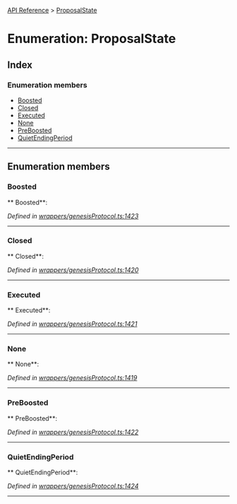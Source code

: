 [API Reference](../README.md) > [ProposalState](../enums/ProposalState.md)



# Enumeration: ProposalState

## Index

### Enumeration members

* [Boosted](ProposalState.md#Boosted)
* [Closed](ProposalState.md#Closed)
* [Executed](ProposalState.md#Executed)
* [None](ProposalState.md#None)
* [PreBoosted](ProposalState.md#PreBoosted)
* [QuietEndingPeriod](ProposalState.md#QuietEndingPeriod)



---
## Enumeration members
<a id="Boosted"></a>

###  Boosted

** Boosted**:   

*Defined in [wrappers/genesisProtocol.ts:1423](https://github.com/daostack/arc.js/blob/42de6847/lib/wrappers/genesisProtocol.ts#L1423)*





___

<a id="Closed"></a>

###  Closed

** Closed**:   

*Defined in [wrappers/genesisProtocol.ts:1420](https://github.com/daostack/arc.js/blob/42de6847/lib/wrappers/genesisProtocol.ts#L1420)*





___

<a id="Executed"></a>

###  Executed

** Executed**:   

*Defined in [wrappers/genesisProtocol.ts:1421](https://github.com/daostack/arc.js/blob/42de6847/lib/wrappers/genesisProtocol.ts#L1421)*





___

<a id="None"></a>

###  None

** None**:   

*Defined in [wrappers/genesisProtocol.ts:1419](https://github.com/daostack/arc.js/blob/42de6847/lib/wrappers/genesisProtocol.ts#L1419)*





___

<a id="PreBoosted"></a>

###  PreBoosted

** PreBoosted**:   

*Defined in [wrappers/genesisProtocol.ts:1422](https://github.com/daostack/arc.js/blob/42de6847/lib/wrappers/genesisProtocol.ts#L1422)*





___

<a id="QuietEndingPeriod"></a>

###  QuietEndingPeriod

** QuietEndingPeriod**:   

*Defined in [wrappers/genesisProtocol.ts:1424](https://github.com/daostack/arc.js/blob/42de6847/lib/wrappers/genesisProtocol.ts#L1424)*





___


